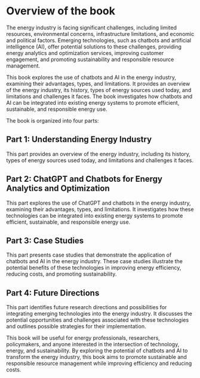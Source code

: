 Overview of the book
==================================

The energy industry is facing significant challenges, including limited resources, environmental concerns, infrastructure limitations, and economic and political factors. Emerging technologies, such as chatbots and artificial intelligence (AI), offer potential solutions to these challenges, providing energy analytics and optimization services, improving customer engagement, and promoting sustainability and responsible resource management.

This book explores the use of chatbots and AI in the energy industry, examining their advantages, types, and limitations. It provides an overview of the energy industry, its history, types of energy sources used today, and limitations and challenges it faces. The book investigates how chatbots and AI can be integrated into existing energy systems to promote efficient, sustainable, and responsible energy use.

The book is organized into four parts:

Part 1: Understanding Energy Industry
-------------------------------------

This part provides an overview of the energy industry, including its history, types of energy sources used today, and limitations and challenges it faces.

Part 2: ChatGPT and Chatbots for Energy Analytics and Optimization
------------------------------------------------------------------

This part explores the use of ChatGPT and chatbots in the energy industry, examining their advantages, types, and limitations. It investigates how these technologies can be integrated into existing energy systems to promote efficient, sustainable, and responsible energy use.

Part 3: Case Studies
--------------------

This part presents case studies that demonstrate the application of chatbots and AI in the energy industry. These case studies illustrate the potential benefits of these technologies in improving energy efficiency, reducing costs, and promoting sustainability.

Part 4: Future Directions
-------------------------

This part identifies future research directions and possibilities for integrating emerging technologies into the energy industry. It discusses the potential opportunities and challenges associated with these technologies and outlines possible strategies for their implementation.

This book will be useful for energy professionals, researchers, policymakers, and anyone interested in the intersection of technology, energy, and sustainability. By exploring the potential of chatbots and AI to transform the energy industry, this book aims to promote sustainable and responsible resource management while improving efficiency and reducing costs.
